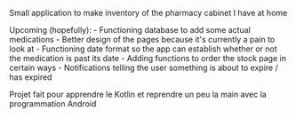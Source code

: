 Small application to make inventory of the pharmacy cabinet I have at home

Upcoming (hopefully): - Functioning database to add some actual medications
                      - Better design of the pages because it's currently a pain to look at
                      - Functioning date format so the app can establish whether or not the medication is past its date
                      - Adding functions to order the stock page in certain ways
                      - Notifications telling the user something is about to expire / has expired

Projet fait pour apprendre le Kotlin et reprendre un peu la main avec la programmation Android
